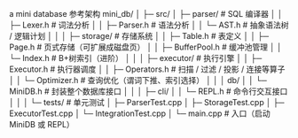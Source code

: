 a mini database
参考架构
mini_db/ 
│ 
├─ src/
│ ├─ parser/ # SQL 编译器 
│ │ ├─ Lexer.h # 词法分析
│ │ ├─ Parser.h # 语法分析 
│ │ └─ AST.h # 抽象语法树 / 逻辑计划 
│ │ 
│ ├─ storage/ # 存储系统 
│ │ ├─ Table.h # 表定义 
│ │ ├─ Page.h # 页式存储（可扩展成磁盘页） 
│ │ ├─ BufferPool.h # 缓冲池管理 
│ │ └─ Index.h # B+树索引（进阶） 
│ │ 
│ ├─ executor/ # 执行引擎 
│ │ ├─ Executor.h # 执行器调度 
│ │ ├─ Operators.h # 扫描 / 过滤 / 投影 / 连接等算子 
│ │ └─ Optimizer.h # 查询优化（谓词下推、索引选择） 
│ │ 
│  db/ 
│ │ └─ MiniDB.h # 封装整个数据库接口 
│ │ 
│ ├─ cli/ 
│ │ └─ REPL.h # 命令行交互接口 
│ │
│ └─ tests/ # 单元测试 
│   ├─ ParserTest.cpp 
│   ├─ StorageTest.cpp 
│   ├─ ExecutorTest.cpp 
│   └─ IntegrationTest.cpp 
│ 
└─ main.cpp # 入口（启动 MiniDB 或 REPL）